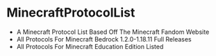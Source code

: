# MinecraftProtocolList
- A Minecraft Protocol List Based Off The Minecraft Fandom Website
- All Protocols For Minecraft Bedrock 1.2.0-1.18.11 Full Releases
- All Protocols For Minecraft Education Edition Listed
